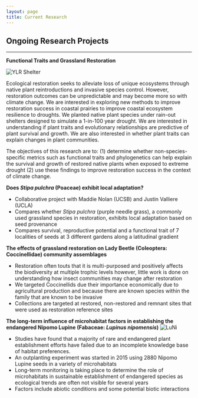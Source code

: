 ```yaml
---
layout: page
title: Current Research
---
```


## Ongoing Research Projects
----------
**Functional Traits and Grassland Restoration**

![YLR Shelter](https://i.imgur.com/iMznIS6.jpg)

Ecological restoration seeks to alleviate loss of unique ecosystems through native plant reintroductions and invasive species control. However, restoration outcomes can be unpredictable and may become more so with climate change. We are interested in exploring new methods to improve restoration success in coastal prairies to improve coastal ecosystem resilience to droughts. We planted native plant species under rain-out shelters designed to simulate a 1-in-100 year drought. We are interested in understanding if plant traits and evolutionary relationships are predictive of plant survival and growth. We are also interested in whether plant traits can explain changes in plant communities. 

The objectives of this research are to: 
(1) determine whether non-species-specific metrics such as functional traits and phylogenetics can help explain the survival and growth of restored native plants when exposed to extreme drought
(2) use these findings to improve restoration success in the context of climate change. 
            

**Does *Stipa pulchra* (Poaceae) exhibit local adaptation?**

* Collaborative project with Maddie Nolan (UCSB) and Justin Valliere (UCLA)
* Compares whether *Stipa pulchra* (purple needle grass), a commonly used grassland species in restoration, exhibits local adaptation based on seed provenance
* Compares survival, reproductive potential and a functional trait of 7 localities of seeds at 3 different gardens along a latitudinal gradient


**The effects of grassland restoration on Lady Beetle (Coleoptera: Coccinellidae) community assemblages**

* Restoration often touts that it is multi-purposed and positively affects the biodiversity at multiple trophic levels however, little work is done on understanding how insect communities may change after restoration
* We targeted Coccinellids due their importance economically due to agricultural production and because there are known species within the family that are known to be invasive
* Collections are targeted at restored, non-restored and remnant sites that were used as restoration reference sites 


**The long-term influence of microhabitat factors in establishing the endangered Nipomo Lupine (Fabaceae: *Lupinus nipomensis*)**
![LuNi](https://calphotos.berkeley.edu/imgs/512x768/0000_0000/0117/4705.jpeg)
* Studies have found that a majority of rare and endangered plant establishment efforts have failed due to an incomplete knowledge base of habitat preferences.
* An outplanting experiment was started in 2015 using 2880 Nipomo Lupine seeds in a variety of microhabitats
* Long-term monitoring is taking place to determine the role of microhabitats in sustainable establishment of endangered species as ecological trends are often not visible for several years
* Factors include abiotic conditions and some potential biotic interactions

